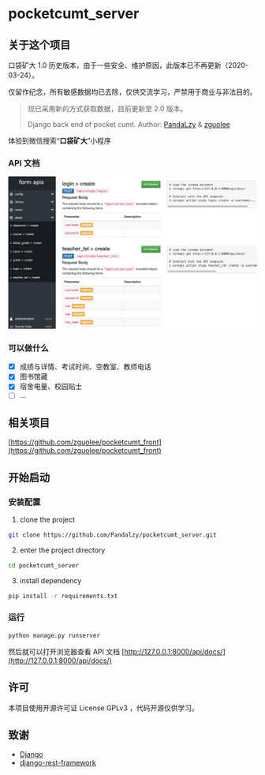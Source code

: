 # pocketcumt_server

## 关于这个项目

口袋矿大 1.0 历史版本，由于一些安全、维护原因，此版本已不再更新（2020-03-24）。

仅留作纪念，所有敏感数据均已去除，仅供交流学习，严禁用于商业与非法目的。

> 现已采用新的方式获取数据，目前更新至 2.0 版本。
> 
> Django back end of pocket cumt. Author: [PandaLzy](https://github.com/PandaLzy) & [zguolee](https://github.com/zguolee)

体验到微信搜索“**口袋矿大**”小程序


### API 文档

![](./assets/api.png)

### 可以做什么

-   [x] 成绩与详情、考试时间、空教室、教师电话
-   [x] 图书馆藏
-   [x] 宿舍电量、校园贴士
-   [ ] ...

## 相关项目

[https://github.com/zguolee/pocketcumt_front](https://github.com/zguolee/pocketcumt_front)

## 开始启动

### 安装配置

1. clone the project

```sh
git clone https://github.com/Pandalzy/pocketcumt_server.git
```

2. enter the project directory

```sh
cd pocketcumt_server
```

3. install dependency

```sh
pip install -r requirements.txt
```

### 运行

```sh
python manage.py runserver
```

然后就可以打开浏览器查看 API 文档 [http://127.0.0.1:8000/api/docs/](http://127.0.0.1:8000/api/docs/)

## 许可

本项目使用开源许可证 License GPLv3 ，代码开源仅供学习。

## 致谢

- [Django](https://docs.djangoproject.com/en/3.1/)
- [django-rest-framework](https://www.django-rest-framework.org/)
